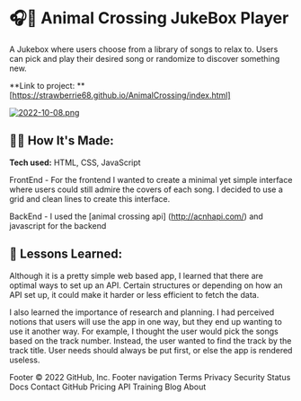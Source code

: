 # 🎧🎼 Animal Crossing JukeBox Player 

A Jukebox where users choose from a library of songs to relax to. Users can pick and play their desired song or randomize to discover something new.

**Link to project: ** [https://strawberrie68.github.io/AnimalCrossing/index.html]

[![2022-10-08.png](https://i.postimg.cc/VvqYXMKC/2022-10-08.png)](https://postimg.cc/LgsKpqK9)

## 👩‍💻 How It's Made:

**Tech used:** HTML, CSS, JavaScript

FrontEnd - For the frontend I wanted to create a minimal yet simple interface where users could still admire the covers of each song. I decided to use a grid and clean lines to create this interface.

BackEnd - I used the [animal crossing api] (http://acnhapi.com/) and javascript for the backend


## 📝 Lessons Learned:

Although it is a pretty simple web based app, I learned that there are optimal ways to set up an API. Certain structures or depending on how an API set up, it could make it harder or less efficient to fetch the data. 

I also learned the importance of research and planning. I had perceived notions that users will use the app in one way, but they end up wanting to use it another way. For example, I thought the user would pick the songs based on the track number. Instead, the user wanted to find the track by the track title. User needs should always be put first, or else the app is rendered useless.



Footer
© 2022 GitHub, Inc.
Footer navigation
Terms
Privacy
Security
Status
Docs
Contact GitHub
Pricing
API
Training
Blog
About
